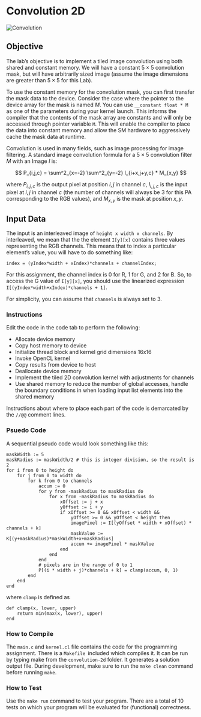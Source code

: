 # Convolution 2D
![Convolution](https://docs-cse160.readthedocs.io/en/latest/_images/2D_Convolution_Animation.gif "Convolution")

## Objective
The lab’s objective is to implement a tiled image convolution using both shared and constant memory. We will have a constant $5 \times 5$ convolution mask, but will have arbitrarily sized image (assume the image dimensions are greater than $5 \times 5$ for this Lab).

To use the constant memory for the convolution mask, you can first transfer the mask data to the device. Consider the case where the pointer to the device array for the mask is named $M$. You can use `__constant float * M` as one of the parameters during your kernel launch. This informs the compiler that the contents of the mask array are constants and will only be accessed through pointer variable `M`. This will enable the compiler to place the data into constant memory and allow the SM hardware to aggressively cache the mask data at runtime.

Convolution is used in many fields, such as image processing for image filtering. A standard image convolution formula for a $5 \times 5$ convolution filter $M$ with an Image $I$ is:

$$
P_{i,j,c} = \sum^2_{x=-2} \sum^2_{y=-2} I_{i+x,j+y,c} * M_{x,y}
$$

where $P_{i,j,c}$ is the output pixel at position $i,j$ in channel $c$, $I_{i,j,c}$ is the input pixel at $i,j$ in channel $c$ (the number of channels will always be 3 for this PA corresponding to the RGB values), and $M_{x,y}$ is the mask at position $x,y$.

## Input Data

The input is an interleaved image of `height x width x channels`. By interleaved, we mean that the the element `I[y][x]` contains three values representing the RGB channels. This means that to index a particular element’s value, you will have to do something like:

```
index = (yIndex*width + xIndex)*channels + channelIndex;
```

For this assignment, the channel index is 0 for R, 1 for G, and 2 for B. So, to access the G value of `I[y][x]`, you should use the linearized expression `I[(yIndex*width+xIndex)*channels + 1]`.

For simplicity, you can assume that `channels` is always set to 3.

### Instructions

Edit the code in the code tab to perform the following:

* Allocate device memory
* Copy host memory to device
* Initialize thread block and kernel grid dimensions 16x16
* Invoke OpenCL kernel
* Copy results from device to host
* Deallocate device memory
* Implement the tiled 2D convolution kernel with adjustments for channels
* Use shared memory to reduce the number of global accesses, handle the boundary conditions in when loading input list elements into the shared memory

Instructions about where to place each part of the code is demarcated by the `//@@` comment lines.

### Psuedo Code

A sequential pseudo code would look something like this:

```
maskWidth := 5
maskRadius := maskWidth/2 # this is integer division, so the result is 2
for i from 0 to height do
    for j from 0 to width do
        for k from 0 to channels
            accum := 0
            for y from -maskRadius to maskRadius do
                for x from -maskRadius to maskRadius do
                    xOffset := j + x
                    yOffset := i + y
                    if xOffset >= 0 && xOffset < width &&
                        yOffset >= 0 && yOffset < height then
                        imagePixel := I[(yOffset * width + xOffset) * channels + k]
                        maskValue := K[(y+maskRadius)*maskWidth+x+maskRadius]
                        accum += imagePixel * maskValue
                    end
                end
            end
            # pixels are in the range of 0 to 1
            P[(i * width + j)*channels + k] = clamp(accum, 0, 1)
        end
    end
end
```

where `clamp` is defined as

```
def clamp(x, lower, upper)
    return min(max(x, lower), upper)
end
```

### How to Compile

The `main.c` and `kernel.cl` file contains the code for the programming assignment. There is a `Makefile `included which compiles it. It can be run by typing make from the `convolution-2d` folder. It generates a solution output file. During development, make sure to run the `make clean` command before running `make`.

### How to Test

Use the `make run` command to test your program. There are a total of 10 tests on which your program will be evaluated for (functional) correctness.


